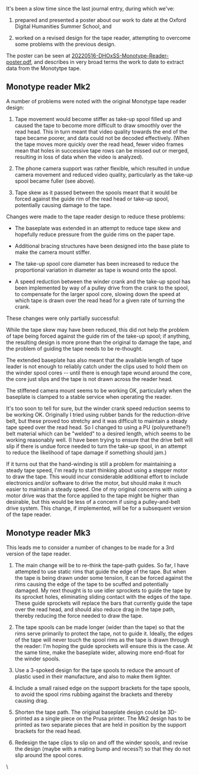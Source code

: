 <!-- 20220819-MC-journal-reader-mk2.md -->

It's been a slow time since the last journal entry, during which we've:

1. prepared and presented a poster about our work to date at the Oxford Digital Humanities Summer School, and 

2. worked on a revised design for the tape reader, attempting to overcome some problems with the previous design.

The poster can be seen at [20220516-DHOxSS-Monotype-Reader-poster.pdf](../Notes/DHOxSS-poster/20220516-DHOxSS-Monotype-Reader-poster.pdf), and describes in very broad terms the work to date to extract data from the Monotytpe tape. 


## Monotype reader Mk2

A number of problems were noted with the original Monotype tape reader design:

1. Tape movement would become stiffer as take-up spool filled up and caused the tape to become more difficult to draw smoothly over the read head.  This in turn meant that video quality towards the end of the tape became poorer, and data could not be decoded effectively.  (When the tape moves more quickly over the read head, fewer video frames mean that holes in successive tape rows can be missed out or merged, resulting in loss of data when the video is analyzed).

2. The phone camera support was rather flexible, which resulted in undue camera movement and reduced video quality, particularly as the take-up spool became fuller (see above).

3. Tape skew as it passed between the spools meant that it would be forced against the guide rim of the read head or take-up spool, potentially causing damage to the tape.

Changes were made to the tape reader design to reduce these problems:

- The baseplate was extended in an attempt to reduce tape skew and hopefully reduce pressure from the guide rims on the paper tape.

- Additional bracing structures have been designed into the base plate to make the camera mount stiffer.

- The take-up spool core diameter has been increased to reduce the proportional variation in diameter as tape is wound onto the spool.

- A speed reduction between the winder crank and the take-up spool has been implemented by way of a pulley drive from the crank to the spool, to compensate for the larger spool core, slowing down the speed at which tape is drawn over the read head for a given rate of turning the crank.


These changes were only partially successful:

While the tape skew may have been reduced, this did not help the problem of tape being forced against the guide rim of the take-up spool; if anything, the resulting design is more prone than the original to damage the tape, and the problem of guiding the tape needs to be re-thought.

The extended baseplate has also meant that the available length of tape leader is not enough to reliably catch under the clips used to hold them on the winder spool cores -- until there is enough tape wound around the core, the core just slips and the tape is not drawn across the reader head.

The stiffened camera mount seems to be working OK, particularly when the baseplate is clamped to a stable service when operating the reader.

It's too soon to tell for sure, but the winder crank speed reduction seems to be working OK.  Originally I tried using rubber bands for the reduction-drive belt, but these proved too stretchy and it was difficult to maintain a steady tape speed over the read head.  So I changed to using a PU (polyurethane?) belt material which can be "welded" to a desired length, which seems to be working reasonably well.  (I have been trying to ensure that the drive belt will slip if there is undue force needed to turn the take-up spool, in an attempt to reduce the likelihood of tape damage if something should jam.)

If it turns out that the hand-winding is still a problem for maintaining a steady tape speed, I'm ready to start thinking about using a stepper motor to draw the tape.  This would incur considerable additional effort to include electronics and/or software to drive the motor, but should make it much easier to maintain a steady speed.  One of my original concerns with using a motor drive was that the force applied to the tape might be higher than desirable, but this would be less of a concern if using a pulley-and-belt drive system.  This change, if implemented, will be for a subsequent version of the tape reader.


## Monotype reader Mk3

This leads me to consider a number of changes to be made for a 3rd version of the tape reader.

1. The main change will be to re-think the tape-path guides.  So far, I have attempted to use static rims that guide the edge of the tape.  But when the tape is being drawn under some tension, it can be forced against the rims causing the edge of the tape to be scuffed and potentially damaged.  My next thought is to use idler sprockets to guide the tape by its sprocket holes, eliminating sliding contact with the edges of the tape.  These guide sprockets will replace the bars that currently guide the tape over the read head, and should also reduce drag in the tape path, thereby reducing the force needed to draw the tape.

2. The tape spools can be made longer (wider than the tape) so that the rims serve primarily to protect the tape, not to guide it.  Ideally, the edges of the tape will never touch the spool rims as the tape is drawn through the reader:  I'm hoping the guide sprockets will ensure this is the case.  At the same time, make the baseplate wider, allowing more end-float for the winder spools.

3. Use a 3-spoked design for the tape spools to reduce the amount of plastic used in their manufacture, and also to make them lighter.

4. Include a small raised edge on the support brackets for the tape spools, to avoid the spool rims rubbing against the brackets and thereby causing drag.

5. Shorten the tape path.  The original baseplate design could be 3D-printed as a single piece on the Prusa printer.  The Mk2 design has to be printed as two separate pieces that are held in position by the support brackets for the read head.

6. Redesign the tape clips to slip on and off the winder spools, and revise the design (maybe with a mating bump and recess?) so that they do not slip around the spool cores.



\
